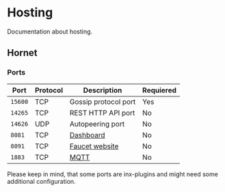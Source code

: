 # Hosting
Documentation about hosting.

## Hornet

### Ports

| Port        | Protocol | Description                                                         | Requiered |
|-------------|----------|---------------------------------------------------------------------|-----------|
| ```15600``` | TCP      | Gossip protocol port                                                | Yes       |
| ```14265``` | TCP      | REST HTTP API port                                                  | No        |
| ```14626``` | UDP      | Autopeering port                                                    | No        |
| ```8081```  | TCP      | <a href=https://github.com/iotaledger/inx-dashboard>Dashboard</a>   | No        |
| ```8091```  | TCP      | <a href=https://github.com/iotaledger/inx-faucet>Faucet website</a> | No        |
| ```1883```  | TCP      | <a href=https://github.com/iotaledger/inx-mqtt>MQTT</a>             | No        |

Please keep in mind, that some ports are inx-plugins and might need some additional configuration.
